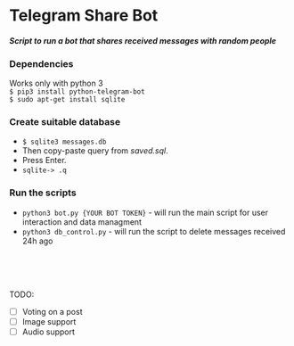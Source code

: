 # Telegram Share Bot
#### *Script to run a bot that shares received messages with random people*

### Dependencies
Works only with python 3 <br />
`$ pip3 install python-telegram-bot` <br />
`$ sudo apt-get install sqlite`

### Create suitable database 
- `$ sqlite3 messages.db` <br />
- Then copy-paste query from *saved.sql*. <br />
- Press Enter.
- `sqlite-> .q`

### Run the scripts
- `python3 bot.py {YOUR BOT TOKEN}` - will run the main script for user interaction and data managment
- `python3 db_control.py` - will run the script to delete messages received 24h ago
<br />
<br />
<br />

TODO:
- [ ] Voting on a post
- [ ] Image support
- [ ] Audio support
